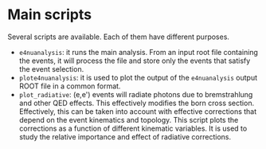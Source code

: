 # Main scripts
Several scripts are available. Each of them have different purposes. 
- `e4nuanalysis`: it runs the main analysis. From an input root file containing the events, it will process the file and store only the events that satisfy the event selection. 
- `plote4nuanalysis`: it is used to plot the output of the `e4nuanalysis` output ROOT file in a common format. 
- `plot_radiative`: (e,e') events will radiate photons due to bremstrahlung and other QED effects. This effectively modifies the born cross section. Effectively, this can be taken into account with effective corrections that depend on the event kinematics and topology. This script plots the corrections as a function of different kinematic variables. It is used to study the relative importance and effect of radiative corrections. 
